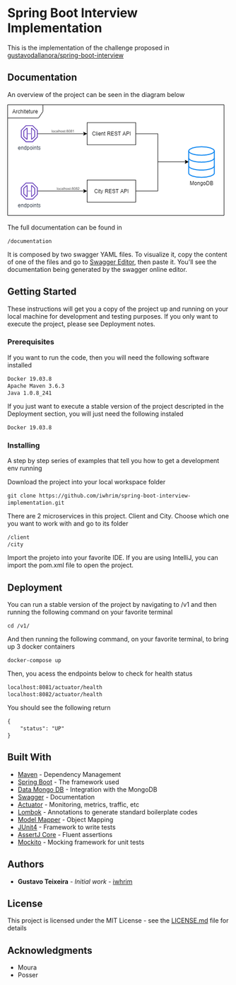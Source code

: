 # Spring Boot Interview Implementation

This is the implementation of the challenge proposed in [gustavodallanora/spring-boot-interview](https://github.com/gustavodallanora/spring-boot-interview)

## Documentation

An overview of the project can be seen in the diagram below

![](documentation/architecture.png)

The full documentation can be found in

```
/documentation
```

It is composed by two swagger YAML files. To visualize it, copy the content of one of the files and go to [Swagger Editor](http://editor.swagger.io/), then paste it. You'll see the documentation being generated by the swagger online editor.

## Getting Started

These instructions will get you a copy of the project up and running on your local machine for development and testing purposes.
If you only want to execute the project, please see Deployment notes.

### Prerequisites

If you want to run the code, then you will need the following software installed

```
Docker 19.03.8
Apache Maven 3.6.3
Java 1.0.8_241
```

If you just want to execute a stable version of the project descripted in the Deployment section, you will just need the following instaled

```
Docker 19.03.8
```

### Installing

A step by step series of examples that tell you how to get a development env running

Download the project into your local workspace folder

```
git clone https://github.com/iwhrim/spring-boot-interview-implementation.git
```

There are 2 microservices in this project. Client and City. Choose which one you want to work with and go to its folder

```
/client
/city
```

Import the projeto into your favorite IDE.
If you are using IntelliJ, you can import the pom.xml file to open the project.

## Deployment

You can run a stable version of the project by navigating to /v1 and then running the following command on your favorite terminal

```
cd /v1/
```

And then running the following command, on your favorite terminal, to bring up 3 docker containers

```
docker-compose up
```

Then, you acess the endpoints below to check for health status

```
localhost:8081/actuator/health
localhost:8082/actuator/health
```
You should see the following return

```
{
    "status": "UP"
}
```

## Built With

* [Maven](https://maven.apache.org/) - Dependency Management
* [Spring Boot](https://spring.io/projects/spring-boot) - The framework used
* [Data Mongo DB](https://spring.io/projects/spring-data-mongodb) - Integration with the MongoDB
* [Swagger](https://swagger.io/) - Documentation
* [Actuator](https://docs.spring.io/spring-boot/docs/current/reference/html/production-ready-features.html) - Monitoring, metrics, traffic, etc
* [Lombok](https://projectlombok.org/) - Annotations to generate standard boilerplate codes
* [Model Mapper](http://modelmapper.org/) - Object Mapping
* [JUnit4](https://junit.org/junit4/) - Framework to write tests
* [AssertJ Core](https://joel-costigliola.github.io/assertj/index.html) - Fluent assertions
* [Mockito](https://site.mockito.org/) - Mocking framework for unit tests

## Authors

* **Gustavo Teixeira** - *Initial work* - [iwhrim](https://github.com/iwhrim)

## License

This project is licensed under the MIT License - see the [LICENSE.md](LICENSE.md) file for details

## Acknowledgments

* Moura
* Posser
